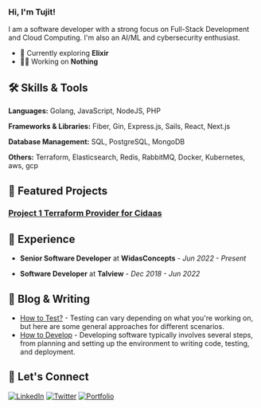### Hi, I'm Tujit!

I am a software developer with a strong focus on Full-Stack Development and Cloud Computing. I'm also an AI/ML and cybersecurity enthusiast.

- 🌱 Currently exploring **Elixir**
- 👨‍💻 Working on **Nothing**

## 🛠️ Skills & Tools

**Languages:** Golang, JavaScript, NodeJS, PHP

**Frameworks & Libraries:** Fiber, Gin, Express.js, Sails, React, Next.js

**Database Management:** SQL, PostgreSQL, MongoDB

**Others:** Terraform, Elasticsearch, Redis, RabbitMQ, Docker, Kubernetes, aws, gcp


## 🔭 Featured Projects

### [Project 1 Terraform Provider for Cidaas](https://github.com/cidaas/terraform-provider-cidaas)
<!-- **Description:** Brief description of the project, what it does, and the technologies used. -->

<!-- ### [Project 2 Name](https://github.com/[your-username]/[project2-repo])
**Description:** Brief description of the project, what it does, and the technologies used.

### [Project 3 Name](https://github.com/[your-username]/[project3-repo])
**Description:** Brief description of the project, what it does, and the technologies used.
-->
## 💼 Experience

- **Senior Software Developer** at **WidasConcepts** - *Jun 2022 - Present*
  <!-- - Description of your role, key achievements, and technologies used. -->

- **Software Developer** at **Talview** - *Dec 2018 - Jun 2022*
  <!-- - Description of your role, key achievements, and technologies used. -->

## 📝 Blog & Writing

- [How to Test?](https://github.com/tujit/tujit/new/main?readme=1) - Testing can vary depending on what you're working on, but here are some general approaches for different scenarios.
- [How to Develop](https://github.com/tujit/tujit/new/main?readme=1) - Developing software typically involves several steps, from planning and setting up the environment to writing code, testing, and deployment.

<!-- ## 📈 GitHub Stats -->

<!-- ![Your GitHub stats](https://github-readme-stats.vercel.app/api?username=tujit&show_icons=true&hide_border=true&theme=tokyonight) -->

## 🤝 Let's Connect

[![LinkedIn](https://img.shields.io/badge/LinkedIn-%230077B5.svg?style=for-the-badge&logo=linkedin&logoColor=white)](https://linkedin.com/in/tujit-bora-464362175)
[![Twitter](https://img.shields.io/badge/Twitter-%231DA1F2.svg?style=for-the-badge&logo=twitter&logoColor=white)](https://twitter.com/tujit_bora)
[![Portfolio](https://img.shields.io/badge/Portfolio-%23000000.svg?style=for-the-badge&logo=firefox&logoColor=#FF7139)](https://yourwebsite.com)

